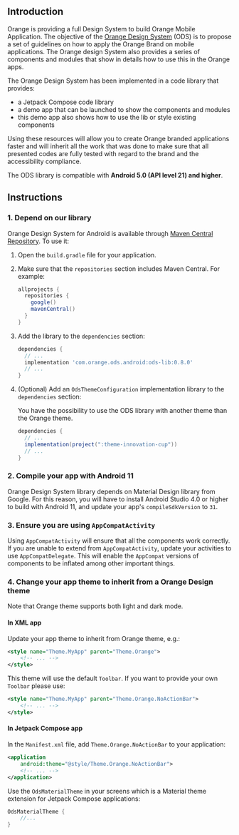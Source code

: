 ## Introduction

Orange is providing a full Design System to build Orange Mobile Application. The objective of the [Orange Design System](https://system.design.orange.com/0c1af118d/p/019ecc-android/) (ODS) is to propose a set of guidelines on how to apply the Orange Brand on mobile applications. The Orange design System also provides a series of components and modules that show in details how to use this in the Orange apps.

The Orange Design System has been implemented in a code library that provides:
- a Jetpack Compose code library
- a demo app that can be launched to show the components and modules
- this demo app also shows how to use the lib or style existing components

Using these resources will allow you to create Orange branded applications faster and will inherit all the work that was done to make sure that all presented codes are fully tested with regard to the brand and the accessibility compliance.

The ODS library is compatible with **Android 5.0 (API level 21) and higher**.

## Instructions

### 1. Depend on our library

Orange Design System for Android is available through [Maven Central Repository](https://mvnrepository.com/artifact/com.orange.ods.android). To use it:

1. Open the `build.gradle` file for your application.
2. Make sure that the `repositories` section includes Maven Central. For example:

    ```groovy
    allprojects {
      repositories {
        google()
        mavenCentral()
      }
    }
    ```

3. Add the library to the `dependencies` section:

    ```groovy
    dependencies {
      // ...
      implementation 'com.orange.ods.android:ods-lib:0.8.0'
      // ...
    }
    ```

4. (Optional) Add an `OdsThemeConfiguration` implementation library to the `dependencies` section:

    You have the possibility to use the ODS library with another theme than the Orange theme.
  
    ```groovy
    dependencies {
      // ...
      implementation(project(":theme-innovation-cup"))
      // ...
    }
    ```

### 2. Compile your app with Android 11

Orange Design System library depends on Material Design library from Google. For this reason, you
will have to install Android Studio 4.0 or higher to build with Android 11, and update your
app's `compileSdkVersion` to `31`.

### 3. Ensure you are using `AppCompatActivity`

Using `AppCompatActivity` will ensure that all the components work correctly. If you are unable to
extend from `AppCompatActivity`, update your activities to use
`AppCompatDelegate`. This will enable the `AppCompat` versions of components to be inflated among
other important things.

### 4. Change your app theme to inherit from a Orange Design theme

Note that Orange theme supports both light and dark mode.

#### In XML app

Update your app theme to inherit from Orange theme, e.g.:
```xml
<style name="Theme.MyApp" parent="Theme.Orange">
    <!-- ... -->
</style>
```

This theme will use the default `Toolbar`. If you want to provide your own `Toolbar` please use:
```xml
<style name="Theme.MyApp" parent="Theme.Orange.NoActionBar">
    <!-- ... -->
</style>
```

#### In Jetpack Compose app

In the `Manifest.xml` file, add `Theme.Orange.NoActionBar` to your application:
```xml
<application
    android:theme="@style/Theme.Orange.NoActionBar">
    <!-- ... -->
</application>
```

Use the `OdsMaterialTheme` in your screens which is a Material theme extension for Jetpack Compose applications:
```kotlin
OdsMaterialTheme {
    //...
}
```
